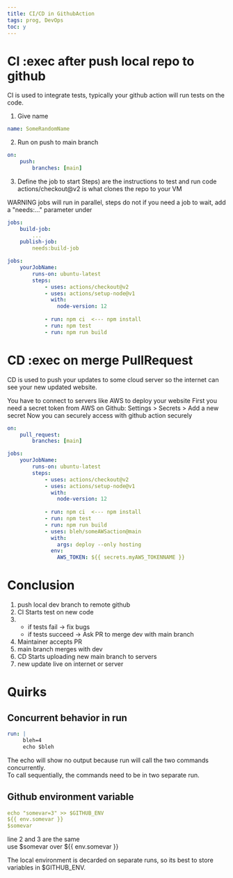 ```yaml
---
title: CI/CD in GithubAction
tags: prog, DevOps
toc: y
---
```



# CI :exec after push local repo to github
CI is used to integrate tests, typically your github action will run tests on the code.

1) Give name
``` yaml
name: SomeRandomName
```
2) Run on push to main branch
``` yaml
on:
	push: 
		branches: [main]

``` 
3) Define the job to start
	Steps) are the instructions to test and run code
			actions/checkout@v2 is what clones the repo to your VM


WARNING 
jobs will run in parallel, steps do not
if you need a job to wait, add a "needs:..." parameter under
``` yaml
jobs:
	build-job:
		...
	publish-job:
		needs:build-job
```
``` yaml
jobs:
	yourJobName:
		runs-on: ubuntu-latest
		steps: 
			- uses: actions/checkout@v2
			- uses: actions/setup-node@v1
			  with:
				node-version: 12
				
			- run: npm ci  <--- npm install
			- run: npm test
			- run: npm run build
```


# CD :exec on merge PullRequest
CD is used to push your updates to some cloud server so the internet can see your new updated website.

You have to connect to servers like AWS to deploy your website
First you need a secret token from AWS
on Github: Settings > Secrets > Add a new secret
Now you can securely access with github action securely
``` yaml
on:
	pull_request:
		branches: [main]
```

``` yaml
jobs:
	yourJobName:
		runs-on: ubuntu-latest
		steps: 
			- uses: actions/checkout@v2
			- uses: actions/setup-node@v1
			  with:
				node-version: 12
				
			- run: npm ci  <--- npm install
			- run: npm test
			- run: npm run build
			- uses: bleh/someAWSaction@main
			  with: 
				args: deploy --only hosting
			  env:
				AWS_TOKEN: ${{ secrets.myAWS_TOKENNAME }}
```

# Conclusion
1. push local dev branch to remote github
2. CI Starts test on new code
3. * if tests fail -> fix bugs
   * if tests succeed -> Ask PR to merge dev with main branch
4. Maintainer accepts PR
5. main branch merges with dev 
6. CD Starts uploading new main branch to servers
7. new update live on internet or server

# Quirks
## Concurrent behavior in run
``` yml
run: |
	 bleh=4
	 echo $bleh
```
The echo will show no output because run will call the two commands concurrently.  
To call sequentially, the commands need to be in two separate run.

## Github environment variable
``` {.yml .numberLines}
echo "somevar=3" >> $GITHUB_ENV
${{ env.somevar }}
$somevar
```
line 2 and 3 are the same   
use $somevar over ${{ env.somevar }}

The local environment is decarded on separate runs, so its best to store variables in $GITHUB_ENV.